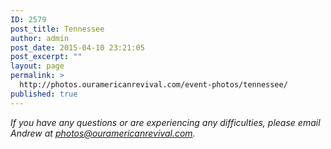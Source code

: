 ```yaml
---
ID: 2579
post_title: Tennessee
author: admin
post_date: 2015-04-10 23:21:05
post_excerpt: ""
layout: page
permalink: >
  http://photos.ouramericanrevival.com/event-photos/tennessee/
published: true
---
```

<em>If you have any questions or are experiencing any difficulties, please email Andrew at photos@ouramericanrevival.com.</em>
<img class="ngg_displayed_gallery mceItem" src="http://photos.ouramericanrevival.com/nextgen-attach_to_post/preview/id--3223" alt="" data-mce-placeholder="1" />